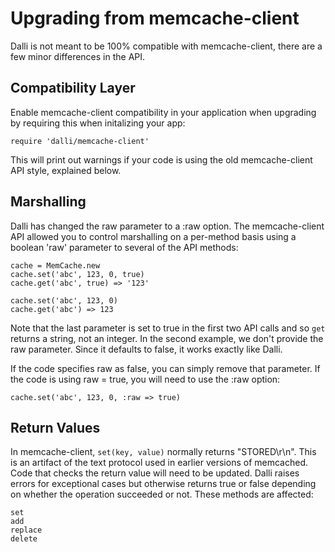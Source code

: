Upgrading from memcache-client
========

Dalli is not meant to be 100% compatible with memcache-client, there are a few minor differences in the API.


Compatibility Layer
----------------------

Enable memcache-client compatibility in your application when upgrading by requiring this when
initalizing your app:

    require 'dalli/memcache-client'

This will print out warnings if your code is using the old memcache-client API style, explained below.


Marshalling
---------------

Dalli has changed the raw parameter to a :raw option.  The memcache-client API allowed you to control marshalling on a per-method basis using a boolean 'raw' parameter to several of the API methods:

    cache = MemCache.new
    cache.set('abc', 123, 0, true)
    cache.get('abc', true) => '123'

    cache.set('abc', 123, 0)
    cache.get('abc') => 123

Note that the last parameter is set to true in the first two API calls and so `get` returns a string, not an integer.  In the second example, we don't provide the raw parameter.  Since it defaults to false, it works exactly like Dalli.

If the code specifies raw as false, you can simply remove that parameter.  If the code is using raw = true, you will need to use the :raw option:

    cache.set('abc', 123, 0, :raw => true)


Return Values
----------------

In memcache-client, `set(key, value)` normally returns "STORED\r\n".  This is an artifact of the text protocol used in earlier versions of memcached.  Code that checks the return value will need to be updated.  Dalli raises errors for exceptional cases but otherwise returns true or false depending on whether the operation succeeded or not.  These methods are affected:

    set
    add
    replace
    delete
